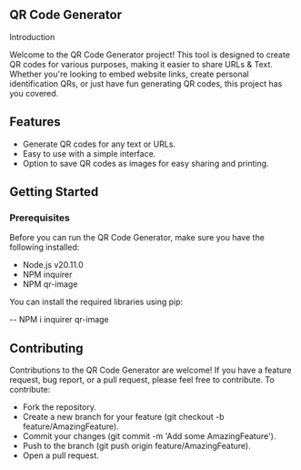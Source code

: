 ## QR Code Generator
 
Introduction

Welcome to the QR Code Generator project! This tool is designed to create QR codes for various purposes, making it easier to share URLs & Text. Whether you're looking to embed website links, create personal identification QRs, or just have fun generating QR codes, this project has you covered.

## Features

- Generate QR codes for any text or URLs.
- Easy to use with a simple interface.
- Option to save QR codes as images for easy sharing and printing.

## Getting Started

### Prerequisites

Before you can run the QR Code Generator, make sure you have the following installed:
- Node.js v20.11.0
- NPM inquirer
- NPM qr-image

You can install the required libraries using pip:


--  NPM i inquirer qr-image

## Contributing

Contributions to the QR Code Generator are welcome! If you have a feature request, bug report, or a pull request, please feel free to contribute. To contribute:

- Fork the repository.
- Create a new branch for your feature (git checkout -b feature/AmazingFeature).
- Commit your changes (git commit -m 'Add some AmazingFeature').
- Push to the branch (git push origin feature/AmazingFeature).
- Open a pull request.
